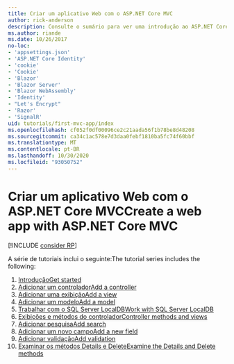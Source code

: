 ```yaml
---
title: Criar um aplicativo Web com o ASP.NET Core MVC
author: rick-anderson
description: Consulte o sumário para ver uma introdução ao ASP.NET Core MVC.
ms.author: riande
ms.date: 10/26/2017
no-loc:
- 'appsettings.json'
- 'ASP.NET Core Identity'
- 'cookie'
- 'Cookie'
- 'Blazor'
- 'Blazor Server'
- 'Blazor WebAssembly'
- 'Identity'
- "Let's Encrypt"
- 'Razor'
- 'SignalR'
uid: tutorials/first-mvc-app/index
ms.openlocfilehash: cf052f0df00096ce2c21aada56f1b78be8d48208
ms.sourcegitcommit: ca34c1ac578e7d3daa0febf1810ba5fc74f60bbf
ms.translationtype: MT
ms.contentlocale: pt-BR
ms.lasthandoff: 10/30/2020
ms.locfileid: "93050752"
---
```

# <a name="create-a-web-app-with-aspnet-core-mvc"></a><span data-ttu-id="37601-103">Criar um aplicativo Web com o ASP.NET Core MVC</span><span class="sxs-lookup"><span data-stu-id="37601-103">Create a web app with ASP.NET Core MVC</span></span>

[!INCLUDE [consider RP](~/includes/razor.md)]

<span data-ttu-id="37601-104">A série de tutoriais inclui o seguinte:</span><span class="sxs-lookup"><span data-stu-id="37601-104">The tutorial series includes the following:</span></span>

1. [<span data-ttu-id="37601-105">Introdução</span><span class="sxs-lookup"><span data-stu-id="37601-105">Get started</span></span>](start-mvc.md)
1. [<span data-ttu-id="37601-106">Adicionar um controlador</span><span class="sxs-lookup"><span data-stu-id="37601-106">Add a controller</span></span>](adding-controller.md)
1. [<span data-ttu-id="37601-107">Adicionar uma exibição</span><span class="sxs-lookup"><span data-stu-id="37601-107">Add a view</span></span>](adding-view.md)
1. [<span data-ttu-id="37601-108">Adicionar um modelo</span><span class="sxs-lookup"><span data-stu-id="37601-108">Add a model</span></span>](adding-model.md)
1. [<span data-ttu-id="37601-109">Trabalhar com o SQL Server LocalDB</span><span class="sxs-lookup"><span data-stu-id="37601-109">Work with SQL Server LocalDB</span></span>](working-with-sql.md)
1. [<span data-ttu-id="37601-110">Exibições e métodos do controlador</span><span class="sxs-lookup"><span data-stu-id="37601-110">Controller methods and views</span></span>](controller-methods-views.md)
1. [<span data-ttu-id="37601-111">Adicionar pesquisa</span><span class="sxs-lookup"><span data-stu-id="37601-111">Add search</span></span>](search.md)
1. [<span data-ttu-id="37601-112">Adicionar um novo campo</span><span class="sxs-lookup"><span data-stu-id="37601-112">Add a new field</span></span>](new-field.md)
1. [<span data-ttu-id="37601-113">Adicionar validação</span><span class="sxs-lookup"><span data-stu-id="37601-113">Add validation</span></span>](validation.md)
1. [<span data-ttu-id="37601-114">Examinar os métodos Details e Delete</span><span class="sxs-lookup"><span data-stu-id="37601-114">Examine the Details and Delete methods</span></span>](details.md)
